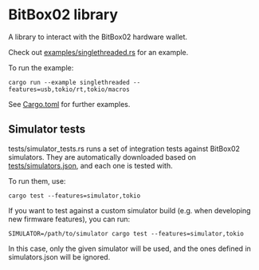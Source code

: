 # BitBox02 library

A library to interact with the BitBox02 hardware wallet.

Check out [examples/singlethreaded.rs](examples/singlethreaded.rs) for an example.

To run the example:

    cargo run --example singlethreaded --features=usb,tokio/rt,tokio/macros

See [Cargo.toml](Cargo.toml) for further examples.

## Simulator tests

tests/simulator_tests.rs runs a set of integration tests against BitBox02 simulators. They are
automatically downloaded based on [tests/simulators.json](tests/simulators.json), and each one is
tested with.

To run them, use:

    cargo test --features=simulator,tokio

If you want to test against a custom simulator build (e.g. when developing new firmware features),
you can run:

    SIMULATOR=/path/to/simulator cargo test --features=simulator,tokio

In this case, only the given simulator will be used, and the ones defined in simulators.json will be
ignored.
